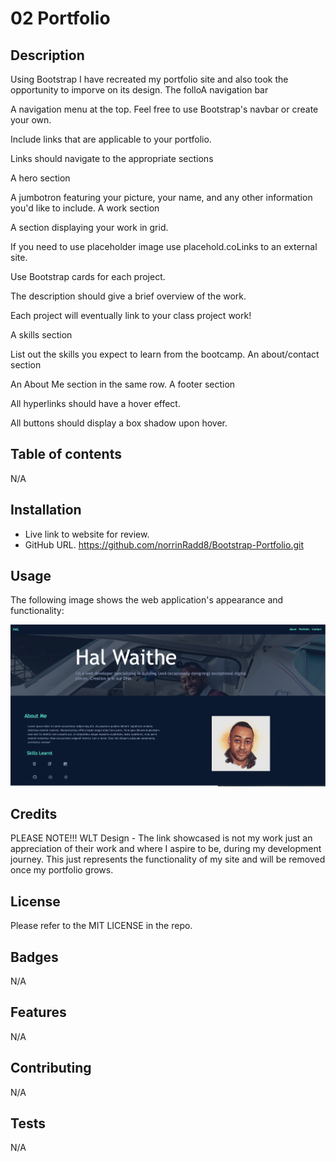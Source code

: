# 02 Portfolio

## Description

Using Bootstrap I have recreated my portfolio site and also took the opportunity to imporve on its design.
The folloA navigation bar

A navigation menu at the top. Feel free to use Bootstrap's navbar or create your own.

Include links that are applicable to your portfolio.

Links should navigate to the appropriate sections

A hero section

A jumbotron featuring your picture, your name, and any other information you'd like to include.
A work section

A section displaying your work in grid.

If you need to use placeholder image use placehold.coLinks to an external site.

Use Bootstrap cards for each project.

The description should give a brief overview of the work.

Each project will eventually link to your class project work!

A skills section

List out the skills you expect to learn from the bootcamp.
An about/contact section

An About Me section in the same row.
A footer section

All hyperlinks should have a hover effect.

All buttons should display a box shadow upon hover.

## Table of contents

N/A

## Installation
* Live link to website for review. 
* GitHub URL. https://github.com/norrinRadd8/Bootstrap-Portfolio.git

## Usage

The following image shows the web application's appearance and functionality:

![The Hal Web Developer webpage includes a navigation bar, a header image, and cards with text and images.](/images/hal-web-dev-bootstrap.png)
 
## Credits

PLEASE NOTE!!!
WLT Design - The link showcased is not my work just an appreciation of their work and where I aspire to be, during my development journey. This just represents the functionality of my site and will be removed once my portfolio grows.

## License

Please refer to the MIT LICENSE in the repo.

## Badges

N/A

## Features

N/A

## Contributing

N/A

## Tests

N/A
